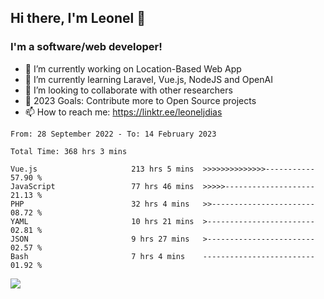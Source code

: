 ## Hi there, I'm Leonel 👋

### I'm a software/web developer!
- 🔭 I’m currently working on Location-Based Web App
- 🌱 I’m currently learning Laravel, Vue.js, NodeJS and OpenAI
- 👯 I’m looking to collaborate with other researchers
- 🥅 2023 Goals: Contribute more to Open Source projects
- 📫 How to reach me: https://linktr.ee/leoneljdias

<!--START_SECTION:waka-->

```text
From: 28 September 2022 - To: 14 February 2023

Total Time: 368 hrs 3 mins

Vue.js                     213 hrs 5 mins  >>>>>>>>>>>>>>-----------   57.90 %
JavaScript                 77 hrs 46 mins  >>>>>--------------------   21.13 %
PHP                        32 hrs 4 mins   >>-----------------------   08.72 %
YAML                       10 hrs 21 mins  >------------------------   02.81 %
JSON                       9 hrs 27 mins   >------------------------   02.57 %
Bash                       7 hrs 4 mins    -------------------------   01.92 %
```

<!--END_SECTION:waka-->

![](https://komarev.com/ghpvc/?username=leoneljdias&color=blue&style=flat-square)
